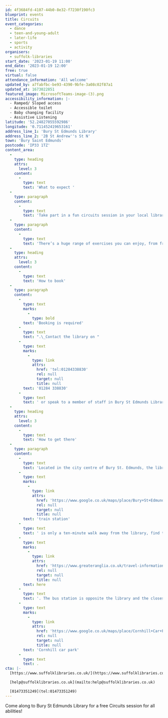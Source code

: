 ```yaml
---
id: 4f3684fd-4107-44b0-8e32-f7230f190fc3
blueprint: events
title: Circuits
event_categories:
  - dance
  - teen-and-young-adult
  - later-life
  - sports
  - activity
organisers:
  - suffolk-libraries
start_date: '2023-01-19 11:00'
end_date: '2023-01-19 12:00'
free: true
virtual: false
attendance_information: 'All welcome'
updated_by: a7fabfbc-be93-4390-9bfe-3a08c02f87a1
updated_at: 1673022851
featured_image: MicrosoftTeams-image-(3).png
accessibility_information: |-
  - Ramped/ Sloped access
  - Accessible toilet
  - Baby changing facility
  - Assistive Listening
latitude: '52.24827055592986'
longitude: '0.711452419653161'
address_line_1: 'Bury St Edmunds Library'
address_line_2: '2B St Andrew''s St N'
town: 'Bury Saint Edmunds'
postcode: 'IP33 1TZ'
content_area:
  -
    type: heading
    attrs:
      level: 3
    content:
      -
        type: text
        text: 'What to expect '
  -
    type: paragraph
    content:
      -
        type: text
        text: 'Take part in a fun circuits session in your local library, all for free. Circuit training is a fantastic workout that’s great for everyone, regardless of fitness level. It incorporates a variety of exercises, taking on each exercise at your own pace.'
  -
    type: paragraph
    content:
      -
        type: text
        text: 'There’s a huge range of exercises you can enjoy, from free weights to resistance workouts and cardiovascular exercises. This means that whatever your targets, you can work towards them in a circuits class. Please wear comfortable clothing to this session. We also recommend you bring water for hydration.'
  -
    type: heading
    attrs:
      level: 3
    content:
      -
        type: text
        text: 'How to book'
  -
    type: paragraph
    content:
      -
        type: text
        marks:
          -
            type: bold
        text: 'Booking is required'
      -
        type: text
        text: ".\_Contact the library on "
      -
        type: text
        marks:
          -
            type: link
            attrs:
              href: 'tel:01284338830'
              rel: null
              target: null
              title: null
        text: '01284 338830'
      -
        type: text
        text: ' or speak to a member of staff in Bury St Edmunds Library to book your place. '
  -
    type: heading
    attrs:
      level: 3
    content:
      -
        type: text
        text: 'How to get there'
  -
    type: paragraph
    content:
      -
        type: text
        text: 'Located in the city centre of Bury St. Edmunds, the library has easy access to many transport links. The '
      -
        type: text
        marks:
          -
            type: link
            attrs:
              href: 'https://www.google.co.uk/maps/place/Bury+St+Edmunds/@52.2530528,0.7120045,17.56z/data=!4m22!1m16!4m15!1m6!1m2!1s0x47d84c68312f8e31:0x2689f9fc66112960!2sBury+St+Edmunds,+Bury+Saint+Edmunds!2m2!1d0.7124833!2d52.2535507!1m6!1m2!1s0x47d84c438eb4972d:0x7f9734215b8d6125!2sBury+St+Edmunds+Library,+2B+St+Andrew''s+St+N,+Bury+Saint+Edmunds+IP33+1TZ!2m2!1d0.7114645!2d52.2480445!3e3!3m4!1s0x47d84c68312f8e31:0x2689f9fc66112960!8m2!3d52.2535507!4d0.7124833'
              rel: null
              target: null
              title: null
        text: 'train station'
      -
        type: text
        text: ' is only a ten-minute walk away from the library, find timetable information '
      -
        type: text
        marks:
          -
            type: link
            attrs:
              href: 'https://www.greateranglia.co.uk/travel-information/station-information/bse'
              rel: null
              target: null
              title: null
        text: here
      -
        type: text
        text: '. The bus station is opposite the library and the closest car park is the '
      -
        type: text
        marks:
          -
            type: link
            attrs:
              href: 'https://www.google.co.uk/maps/place/Cornhill+Car+Park/@52.2461317,0.7117458,18.56z/data=!4m22!1m16!4m15!1m6!1m2!1s0x47d84c445fd5da97:0x98af94846df0696c!2sCornhill+Car+Park,+Buttermarket,+Cornhill,+Bury+Saint+Edmunds+IP33+1DY!2m2!1d0.7124119!2d52.2461779!1m6!1m2!1s0x47d84c438eb4972d:0x7f9734215b8d6125!2sBury+St+Edmunds+Library,+2B+St+Andrew''s+St+N,+Bury+Saint+Edmunds+IP33+1TZ!2m2!1d0.7114645!2d52.2480445!3e3!3m4!1s0x47d84c445fd5da97:0x98af94846df0696c!8m2!3d52.2461779!4d0.7124119'
              rel: null
              target: null
              title: null
        text: 'Cornhill car park'
      -
        type: text
        text: .
cta: |-
  [https://www.suffolklibraries.co.uk/](https://www.suffolklibraries.co.uk/)

  [help@suffolklibraries.co.uk](mailto:help@suffolklibraries.co.uk)

  [01473351249](tel:01473351249)
---
```

Come along to Bury St Edmunds Library for a free Circuits session for all abilities!
